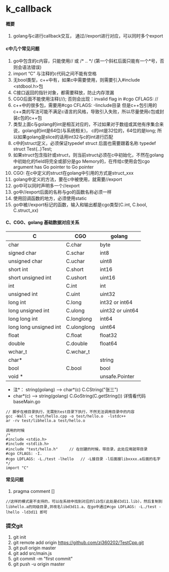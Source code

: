 # k_callback
#### 概要
1. golang与c进行callback交互， 通过//export进行对应，可以同时多个export
#### c中几个常见问题
1. go中包含的c内容，只能使用// 或 /* .. \*/ (第一个斜杠后面只能有一个*号，否则会语法错误)
2. import “C” 与注释的c代码之间不能有空格
3. 无bool类型，c++中有，如果c中需要使用，则需要引入#include <stdbool.h>包 
4. C接口返回的指针对象，都需要释放，防止内存泄漏
5. CGO后面不能使用注释(//); 否则会出现：invalid flag in #cgo CFLAGS: //
6. c++中的很多包，需要用#cgo CFLAGS: -Iinclude目录  但是c++包引用的c++类的写法可能不满足c语言的风格，导致引入失败，所以尽量使用c包或封装c包的c++包
7. 类型上面c与golang的int是相互对应的，不过如果对于数组或其他有序集合来说，golang的int是64位(与系统相关)， c的int是32位的，64位的是long; 所以如果golang是slice的话用int32与c的int进行匹配
8. c中的struct定义，必须保证typedef struct 后面也需要跟着名称 typedef struct Test{..}Test;
9. 如果struct包含指针或struct，则当前struct必须在c中初始化，不然在golang中初始化的field将完全或部分是go Memory的，在传给c使用会包cgo argument has Go pointer to Go pointer
10. CGO: 在c中定义的struct在golang中引用的方式是struct_xxx
11. golang中定义的方法，要在c中被使用，就需要//export
12. go中可以同时声明多一个//export
13. go中//export后面的名称与go的函数名称必须一样
14. 使用回调函数的地方，必须使用static
15. go中被//export标记的函数，输入和输出都是cgo类型(C.int, C.bool, C.struct_xx)

#### C、CGO、golang 基础数据对应关系
|  C   | CGO  | golang |
|  ----  | ----  | ----  |
|char |  C.char |  byte |
|signed char |  C.schar |  int8 |
|unsigned char |  C.uchar |  uint8 |
|short int |  C.short |  int16 |
|short unsigned int |  C.ushort |  uint16 |
|int |  C.int |  int |
|unsigned int |  C.uint |  uint32 |
|long int |  C.long |  int32 or int64 |
|long unsigned int |  C.ulong |  uint32 or uint64 |
|long long int |  C.longlong |  int64 |
|long long unsigned int |  C.ulonglong |  uint64 |
|float |  C.float |  float32 |
|double |  C.double |  float64 |
|wchar_t |  C.wchar_t  |  |
|char* |    | string |
|bool |  C.bool  | bool |
|void * | |unsafe.Pointer |
- 注*： string(golang) --> char*(c)  C.CString("张三")
-   char*(c) --> string(golang)  C.GoString(C.getString()) 详情看代码baseMain.go

```
// 脚步在根目录执行，无需到test目录下执行，不然无法调用目录中的内容
gcc -Wall -c test/hello.cpp -o test/hello.o  -lstdc++
ar -rv test/libhello.a test/hello.o

调用的时候
/*
#include <stdio.h>
#include <stdlib.h>
#include "test/hello.h"     // 在创建的时候，带目录，此处应用就带目录
#cgo CFLAGS: -I.
#cgo LDFLAGS: -L./test -lhello   // -L接目录 -l后面接libxxxx.a后面的名字
*/
import "C"
```

#### 常见问题
1. pragma comment []
```
//这样的模式是不支持的，可以在系统中找到对应的lib包(此处是d3d11.lib)，然后复制到libhello.a的同级目录,并改名libd3d11.a，在go中通过#cgo LDFLAGS: -L./test -lhello -ld3d11 即可
```

### 提交git
1. git init
2. git remote add origin https://github.com/zj360202/TestCpp.git
3. git pull origin master
4. git add src/main.js
5. git commit -m "first commit"
6. git push -u origin master